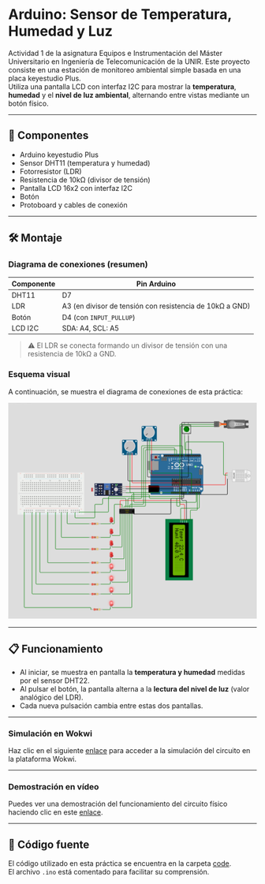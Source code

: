 # Arduino: Sensor de Temperatura, Humedad y Luz

Actividad 1 de la asignatura Equipos e Instrumentación del Máster Universitario en Ingeniería de Telecomunicación de la UNIR.
Este proyecto consiste en una estación de monitoreo ambiental simple basada en una placa keyestudio Plus.  
Utiliza una pantalla LCD con interfaz I2C para mostrar la **temperatura**, **humedad** y el **nivel de luz ambiental**, alternando entre vistas mediante un botón físico.

---

## 🔧 Componentes

- Arduino keyestudio Plus
- Sensor DHT11 (temperatura y humedad)
- Fotorresistor (LDR)
- Resistencia de 10kΩ (divisor de tensión)
- Pantalla LCD 16x2 con interfaz I2C
- Botón
- Protoboard y cables de conexión

---

## 🛠️ Montaje

### Diagrama de conexiones (resumen)

| Componente | Pin Arduino |
|------------|-------------|
| DHT11      | D7          |
| LDR        | A3 (en divisor de tensión con resistencia de 10kΩ a GND) |
| Botón      | D4 (con `INPUT_PULLUP`) |
| LCD I2C    | SDA: A4, SCL: A5 |

> ⚠️ El LDR se conecta formando un divisor de tensión con una resistencia de 10kΩ a GND.

### Esquema visual

A continuación, se muestra el diagrama de conexiones de esta práctica:

![Diagrama de conexiones](img/diagram.png)

---

## 📋 Funcionamiento

- Al iniciar, se muestra en pantalla la **temperatura y humedad** medidas por el sensor DHT22.
- Al pulsar el botón, la pantalla alterna a la **lectura del nivel de luz** (valor analógico del LDR).
- Cada nueva pulsación cambia entre estas dos pantallas.

---

### Simulación en Wokwi

Haz clic en el siguiente [enlace](https://wokwi.com/projects/428151434350539777) para acceder a la simulación del circuito en la plataforma Wokwi.

---

### Demostración en vídeo

Puedes ver una demostración del funcionamiento del circuito físico haciendo clic en este [enlace]().

---

## 💾 Código fuente

El código utilizado en esta práctica se encuentra en la carpeta [code](code "Código").  
El archivo `.ino` está comentado para facilitar su comprensión.
